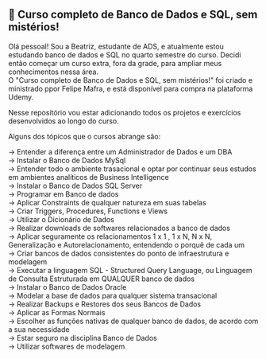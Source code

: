 ## 📌 Curso completo de Banco de Dados e SQL, sem mistérios!

Olá pessoal!
Sou a Beatriz, estudante de ADS, e atualmente estou estudando banco de dados e SQL no quarto semestre do curso. Decidi então começar um curso extra, fora da grade, para ampliar meus conhecimentos nessa área.  
O "Curso completo de Banco de Dados e SQL, sem mistérios!" foi criado e ministrado ppor Felipe Mafra, e está disponível para compra na plataforma Udemy.  

Nesse repositório vou estar adicionando todos os projetos e exercícios desenvolvidos ao longo do curso. 

Alguns dos tópicos que o cursos abrange são:

-> Entender a diferença entre um Administrador de Dados e um DBA  
-> Instalar o Banco de Dados MySql  
-> Entender todo o ambiente trasacional e optar por continuar seus estudos em ambientes analíticos de Business Intelligence  
-> Instalar o Banco de Dados SQL Server  
-> Programar em Banco de dados  
-> Aplicar Constraints de qualquer natureza em suas tabelas  
-> Criar Triggers, Procedures, Functions e Views  
-> Utilizar o Dicionário de Dados  
-> Realizar downloads de softwares relacionados a banco de dados  
-> Aplicar seguramente os relacionamentos 1 x 1 , 1 x N, N x N, Generalização e Autorelacionamento, entendendo o porquê de cada um  
-> Criar bancos de dados consistentes do ponto de infraestrutura e modelagem  
-> Executar a linguagem SQL - Structured Query Language, ou Linguagem de Consulta Estruturada em QUALQUER banco de dados  
-> Instalar o Banco de Dados Oracle  
-> Modelar a base de dados para qualquer sistema transacional  
-> Realizar Backups e Restores dos seus Bancos de Dados  
-> Aplicar as Formas Normais  
-> Escolher as funções nativas de qualquer banco de dados, de acordo com a sua necessidade  
-> Estar seguro na disciplina Banco de Dados  
-> Utilizar softwares de modelagem  
